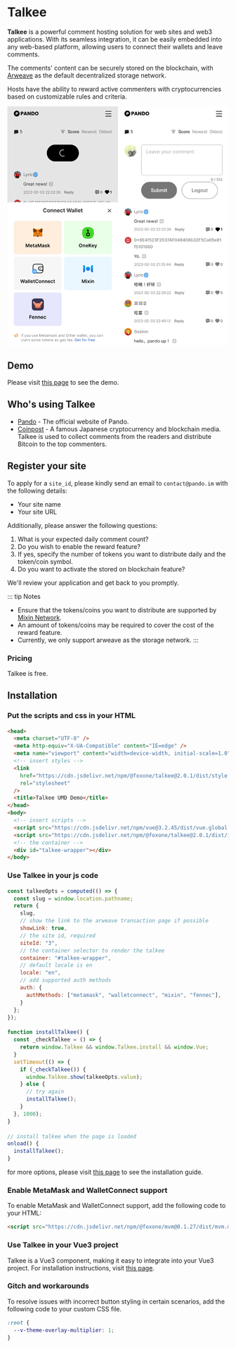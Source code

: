# Talkee

**Talkee** is a powerful comment hosting solution for web sites and web3 applications. With its seamless integration, it can be easily embedded into any web-based platform, allowing users to connect their wallets and leave comments.

The comments' content can be securely stored on the blockchain, with [Arweave](https://www.arweave.org/) as the default decentralized storage network.

Hosts have the ability to reward active commenters with cryptocurrencies based on customizable rules and criteria.

![Talkee Screenshot](./assets/talkee.webp)

## Demo

Please visit [this page](https://fox-one.github.io/uikit-next/?path=/story/talkee-talkee--default) to see the demo.

## Who's using Talkee

- [Pando](https://pando.im) - The official website of Pando.
- [Coinpost](https://coinpost.jp) - A famous Japanese cryptocurrency and blockchain media. Talkee is used to collect comments from the readers and distribute Bitcoin to the top commenters.

## Register your site

To apply for a `site_id`, please kindly send an email to `contact@pando.im` with the following details:

- Your site name
- Your site URL

Additionally, please answer the following questions:

1. What is your expected daily comment count?
2. Do you wish to enable the reward feature?
3. If yes, specify the number of tokens you want to distribute daily and the token/coin symbol.
4. Do you want to activate the stored on blockchain feature?

We'll review your application and get back to you promptly.

::: tip Notes
- Ensure that the tokens/coins you want to distribute are supported by [Mixin Network](https://mixin.one/snapshots).
- An amount of tokens/coins may be required to cover the cost of the reward feature.
- Currently, we only support arweave as the storage network.
:::

### Pricing

Talkee is free.

## Installation


### Put the scripts and css in your HTML

```html
<head>
  <meta charset="UTF-8" />
  <meta http-equiv="X-UA-Compatible" content="IE=edge" />
  <meta name="viewport" content="width=device-width, initial-scale=1.0" />
  <!-- insert styles -->
  <link
    href="https://cdn.jsdelivr.net/npm/@foxone/talkee@2.0.1/dist/style.css"
    rel="stylesheet"
  />
  <title>Talkee UMD Demo</title>
</head>
<body>
  <!-- insert scripts -->
  <script src="https://cdn.jsdelivr.net/npm/vue@3.2.45/dist/vue.global.prod.js"></script>
  <script src="https://cdn.jsdelivr.net/npm/@foxone/talkee@2.0.1/dist/index.umd.js"></script>
  <!-- the container -->
  <div id="talkee-wrapper"></div>
</body>
```

### Use Talkee in your js code

```js
const talkeeOpts = computed(() => {
  const slug = window.location.pathname;
  return {
    slug,
    // show the link to the arweave transaction page if possible
    showLink: true,
    // the site id, required
    siteId: "3",
    // the container selector to render the talkee
    container: "#talkee-wrapper",
    // default locale is en
    locale: "en",
    // add supported auth methods
    auth: {
      authMethods: ["metamask", "walletconnect", "mixin", "fennec"],
    }
  };
});

function installTalkee() {
  const _checkTalkee = () => {
    return window.Talkee && window.Talkee.install && window.Vue;
  }
  setTimeout(() => {
    if (_checkTalkee()) {
      window.Talkee.show(talkeeOpts.value);
    } else {
      // try again
      installTalkee();
    }
  }, 1000);
}

// install talkee when the page is loaded
onload() {
  installTalkee();
}
```

for more options, please visit [this page](https://github.com/fox-one/uikit-next/tree/main/packages/talkee) to see the installation guide.

### Enable MetaMask and WalletConnect support

To enable MetaMask and WalletConnect support, add the following code to your HTML:

```html
<script src="https://cdn.jsdelivr.net/npm/@foxone/mvm@0.1.27/dist/mvm.min.js"></script>
```

### Use Talkee in your Vue3 project

Talkee is a Vue3 component, making it easy to integrate into your Vue3 project. For installation instructions, visit [this page](https://github.com/fox-one/uikit-next/tree/main/packages/talkee).

### Gitch and workarounds

To resolve issues with incorrect button styling in certain scenarios, add the following code to your custom CSS file.

```css
:root {
  --v-theme-overlay-multiplier: 1;
}
```




